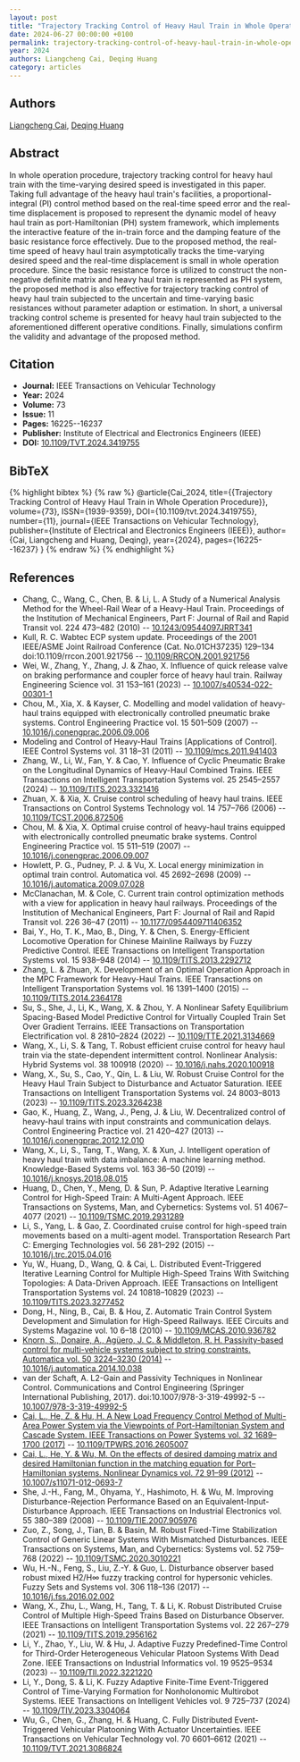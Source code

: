 ```yaml
---
layout: post
title: "Trajectory Tracking Control of Heavy Haul Train in Whole Operation Procedure"
date: 2024-06-27 00:00:00 +0100
permalink: trajectory-tracking-control-of-heavy-haul-train-in-whole-operation-procedure
year: 2024
authors: Liangcheng Cai, Deqing Huang
category: articles
---
```

 
## Authors
[Liangcheng Cai](authors/liangcheng-cai), [Deqing Huang](authors/deqing-huang)
 
## Abstract
In whole operation procedure, trajectory tracking control for heavy haul train with the time-varying desired speed is investigated in this paper. Taking full advantage of the heavy haul train's facilities, a proportional-integral (PI) control method based on the real-time speed error and the real-time displacement is proposed to represent the dynamic model of heavy haul train as port-Hamiltonian (PH) system framework, which implements the interactive feature of the in-train force and the damping feature of the basic resistance force effectively. Due to the proposed method, the real-time speed of heavy haul train asymptotically tracks the time-varying desired speed and the real-time displacement is small in whole operation procedure. Since the basic resistance force is utilized to construct the non-negative definite matrix and heavy haul train is represented as PH system, the proposed method is also effective for trajectory tracking control of heavy haul train subjected to the uncertain and time-varying basic resistances without parameter adaption or estimation. In short, a universal tracking control scheme is presented for heavy haul train subjected to the aforementioned different operative conditions. Finally, simulations confirm the validity and advantage of the proposed method.
 
## Citation
- **Journal:** IEEE Transactions on Vehicular Technology
- **Year:** 2024
- **Volume:** 73
- **Issue:** 11
- **Pages:** 16225--16237
- **Publisher:** Institute of Electrical and Electronics Engineers (IEEE)
- **DOI:** [10.1109/TVT.2024.3419755](https://doi.org/10.1109/TVT.2024.3419755)
 
## BibTeX
{% highlight bibtex %}
{% raw %}
@article{Cai_2024,
  title={{Trajectory Tracking Control of Heavy Haul Train in Whole Operation Procedure}},
  volume={73},
  ISSN={1939-9359},
  DOI={10.1109/tvt.2024.3419755},
  number={11},
  journal={IEEE Transactions on Vehicular Technology},
  publisher={Institute of Electrical and Electronics Engineers (IEEE)},
  author={Cai, Liangcheng and Huang, Deqing},
  year={2024},
  pages={16225--16237}
}
{% endraw %}
{% endhighlight %}
 
## References
- Chang, C., Wang, C., Chen, B. & Li, L. A Study of a Numerical Analysis Method for the Wheel-Rail Wear of a Heavy-Haul Train. Proceedings of the Institution of Mechanical Engineers, Part F: Journal of Rail and Rapid Transit vol. 224 473–482 (2010) -- [10.1243/09544097JRRT341](https://doi.org/10.1243/09544097JRRT341)
- Kull, R. C. Wabtec ECP system update. Proceedings of the 2001 IEEE/ASME Joint Railroad Conference (Cat. No.01CH37235) 129–134 doi:10.1109/rrcon.2001.921756 -- [10.1109/RRCON.2001.921756](https://doi.org/10.1109/RRCON.2001.921756)
- Wei, W., Zhang, Y., Zhang, J. & Zhao, X. Influence of quick release valve on braking performance and coupler force of heavy haul train. Railway Engineering Science vol. 31 153–161 (2023) -- [10.1007/s40534-022-00301-1](https://doi.org/10.1007/s40534-022-00301-1)
- Chou, M., Xia, X. & Kayser, C. Modelling and model validation of heavy-haul trains equipped with electronically controlled pneumatic brake systems. Control Engineering Practice vol. 15 501–509 (2007) -- [10.1016/j.conengprac.2006.09.006](https://doi.org/10.1016/j.conengprac.2006.09.006)
- Modeling and Control of Heavy-Haul Trains [Applications of Control]. IEEE Control Systems vol. 31 18–31 (2011) -- [10.1109/mcs.2011.941403](https://doi.org/10.1109/mcs.2011.941403)
- Zhang, W., Li, W., Fan, Y. & Cao, Y. Influence of Cyclic Pneumatic Brake on the Longitudinal Dynamics of Heavy-Haul Combined Trains. IEEE Transactions on Intelligent Transportation Systems vol. 25 2545–2557 (2024) -- [10.1109/TITS.2023.3321416](https://doi.org/10.1109/TITS.2023.3321416)
- Zhuan, X. & Xia, X. Cruise control scheduling of heavy haul trains. IEEE Transactions on Control Systems Technology vol. 14 757–766 (2006) -- [10.1109/TCST.2006.872506](https://doi.org/10.1109/TCST.2006.872506)
- Chou, M. & Xia, X. Optimal cruise control of heavy-haul trains equipped with electronically controlled pneumatic brake systems. Control Engineering Practice vol. 15 511–519 (2007) -- [10.1016/j.conengprac.2006.09.007](https://doi.org/10.1016/j.conengprac.2006.09.007)
- Howlett, P. G., Pudney, P. J. & Vu, X. Local energy minimization in optimal train control. Automatica vol. 45 2692–2698 (2009) -- [10.1016/j.automatica.2009.07.028](https://doi.org/10.1016/j.automatica.2009.07.028)
- McClanachan, M. & Cole, C. Current train control optimization methods with a view for application in heavy haul railways. Proceedings of the Institution of Mechanical Engineers, Part F: Journal of Rail and Rapid Transit vol. 226 36–47 (2011) -- [10.1177/0954409711406352](https://doi.org/10.1177/0954409711406352)
- Bai, Y., Ho, T. K., Mao, B., Ding, Y. & Chen, S. Energy-Efficient Locomotive Operation for Chinese Mainline Railways by Fuzzy Predictive Control. IEEE Transactions on Intelligent Transportation Systems vol. 15 938–948 (2014) -- [10.1109/TITS.2013.2292712](https://doi.org/10.1109/TITS.2013.2292712)
- Zhang, L. & Zhuan, X. Development of an Optimal Operation Approach in the MPC Framework for Heavy-Haul Trains. IEEE Transactions on Intelligent Transportation Systems vol. 16 1391–1400 (2015) -- [10.1109/TITS.2014.2364178](https://doi.org/10.1109/TITS.2014.2364178)
- Su, S., She, J., Li, K., Wang, X. & Zhou, Y. A Nonlinear Safety Equilibrium Spacing-Based Model Predictive Control for Virtually Coupled Train Set Over Gradient Terrains. IEEE Transactions on Transportation Electrification vol. 8 2810–2824 (2022) -- [10.1109/TTE.2021.3134669](https://doi.org/10.1109/TTE.2021.3134669)
- Wang, X., Li, S. & Tang, T. Robust efficient cruise control for heavy haul train via the state-dependent intermittent control. Nonlinear Analysis: Hybrid Systems vol. 38 100918 (2020) -- [10.1016/j.nahs.2020.100918](https://doi.org/10.1016/j.nahs.2020.100918)
- Wang, X., Su, S., Cao, Y., Qin, L. & Liu, W. Robust Cruise Control for the Heavy Haul Train Subject to Disturbance and Actuator Saturation. IEEE Transactions on Intelligent Transportation Systems vol. 24 8003–8013 (2023) -- [10.1109/TITS.2023.3264238](https://doi.org/10.1109/TITS.2023.3264238)
- Gao, K., Huang, Z., Wang, J., Peng, J. & Liu, W. Decentralized control of heavy-haul trains with input constraints and communication delays. Control Engineering Practice vol. 21 420–427 (2013) -- [10.1016/j.conengprac.2012.12.010](https://doi.org/10.1016/j.conengprac.2012.12.010)
- Wang, X., Li, S., Tang, T., Wang, X. & Xun, J. Intelligent operation of heavy haul train with data imbalance: A machine learning method. Knowledge-Based Systems vol. 163 36–50 (2019) -- [10.1016/j.knosys.2018.08.015](https://doi.org/10.1016/j.knosys.2018.08.015)
- Huang, D., Chen, Y., Meng, D. & Sun, P. Adaptive Iterative Learning Control for High-Speed Train: A Multi-Agent Approach. IEEE Transactions on Systems, Man, and Cybernetics: Systems vol. 51 4067–4077 (2021) -- [10.1109/TSMC.2019.2931289](https://doi.org/10.1109/TSMC.2019.2931289)
- Li, S., Yang, L. & Gao, Z. Coordinated cruise control for high-speed train movements based on a multi-agent model. Transportation Research Part C: Emerging Technologies vol. 56 281–292 (2015) -- [10.1016/j.trc.2015.04.016](https://doi.org/10.1016/j.trc.2015.04.016)
- Yu, W., Huang, D., Wang, Q. & Cai, L. Distributed Event-Triggered Iterative Learning Control for Multiple High-Speed Trains With Switching Topologies: A Data-Driven Approach. IEEE Transactions on Intelligent Transportation Systems vol. 24 10818–10829 (2023) -- [10.1109/TITS.2023.3277452](https://doi.org/10.1109/TITS.2023.3277452)
- Dong, H., Ning, B., Cai, B. & Hou, Z. Automatic Train Control System Development and Simulation for High-Speed Railways. IEEE Circuits and Systems Magazine vol. 10 6–18 (2010) -- [10.1109/MCAS.2010.936782](https://doi.org/10.1109/MCAS.2010.936782)
- [Knorn, S., Donaire, A., Agüero, J. C. & Middleton, R. H. Passivity-based control for multi-vehicle systems subject to string constraints. Automatica vol. 50 3224–3230 (2014)](passivity-based-control-for-multi-vehicle-systems-subject-to-string-constraints) -- [10.1016/j.automatica.2014.10.038](https://doi.org/10.1016/j.automatica.2014.10.038)
- van der Schaft, A. L2-Gain and Passivity Techniques in Nonlinear Control. Communications and Control Engineering (Springer International Publishing, 2017). doi:10.1007/978-3-319-49992-5 -- [10.1007/978-3-319-49992-5](https://doi.org/10.1007/978-3-319-49992-5)
- [Cai, L., He, Z. & Hu, H. A New Load Frequency Control Method of Multi-Area Power System via the Viewpoints of Port-Hamiltonian System and Cascade System. IEEE Transactions on Power Systems vol. 32 1689–1700 (2017)](a-new-load-frequency-control-method-of-multi-area-power-system-via-the-viewpoints-of-port-hamiltonian-system-and-cascade-system) -- [10.1109/TPWRS.2016.2605007](https://doi.org/10.1109/TPWRS.2016.2605007)
- [Cai, L., He, Y. & Wu, M. On the effects of desired damping matrix and desired Hamiltonian function in the matching equation for Port–Hamiltonian systems. Nonlinear Dynamics vol. 72 91–99 (2012)](on-the-effects-of-desired-damping-matrix-and-desired-hamiltonian-function-in-the-matching-equation-for-port-hamiltonian-systems) -- [10.1007/s11071-012-0693-7](https://doi.org/10.1007/s11071-012-0693-7)
- She, J.-H., Fang, M., Ohyama, Y., Hashimoto, H. & Wu, M. Improving Disturbance-Rejection Performance Based on an Equivalent-Input-Disturbance Approach. IEEE Transactions on Industrial Electronics vol. 55 380–389 (2008) -- [10.1109/TIE.2007.905976](https://doi.org/10.1109/TIE.2007.905976)
- Zuo, Z., Song, J., Tian, B. & Basin, M. Robust Fixed-Time Stabilization Control of Generic Linear Systems With Mismatched Disturbances. IEEE Transactions on Systems, Man, and Cybernetics: Systems vol. 52 759–768 (2022) -- [10.1109/TSMC.2020.3010221](https://doi.org/10.1109/TSMC.2020.3010221)
- Wu, H.-N., Feng, S., Liu, Z.-Y. & Guo, L. Disturbance observer based robust mixed H2/H∞ fuzzy tracking control for hypersonic vehicles. Fuzzy Sets and Systems vol. 306 118–136 (2017) -- [10.1016/j.fss.2016.02.002](https://doi.org/10.1016/j.fss.2016.02.002)
- Wang, X., Zhu, L., Wang, H., Tang, T. & Li, K. Robust Distributed Cruise Control of Multiple High-Speed Trains Based on Disturbance Observer. IEEE Transactions on Intelligent Transportation Systems vol. 22 267–279 (2021) -- [10.1109/TITS.2019.2956162](https://doi.org/10.1109/TITS.2019.2956162)
- Li, Y., Zhao, Y., Liu, W. & Hu, J. Adaptive Fuzzy Predefined-Time Control for Third-Order Heterogeneous Vehicular Platoon Systems With Dead Zone. IEEE Transactions on Industrial Informatics vol. 19 9525–9534 (2023) -- [10.1109/TII.2022.3221220](https://doi.org/10.1109/TII.2022.3221220)
- Li, Y., Dong, S. & Li, K. Fuzzy Adaptive Finite-Time Event-Triggered Control of Time-Varying Formation for Nonholonomic Multirobot Systems. IEEE Transactions on Intelligent Vehicles vol. 9 725–737 (2024) -- [10.1109/TIV.2023.3304064](https://doi.org/10.1109/TIV.2023.3304064)
- Wu, G., Chen, G., Zhang, H. & Huang, C. Fully Distributed Event-Triggered Vehicular Platooning With Actuator Uncertainties. IEEE Transactions on Vehicular Technology vol. 70 6601–6612 (2021) -- [10.1109/TVT.2021.3086824](https://doi.org/10.1109/TVT.2021.3086824)

